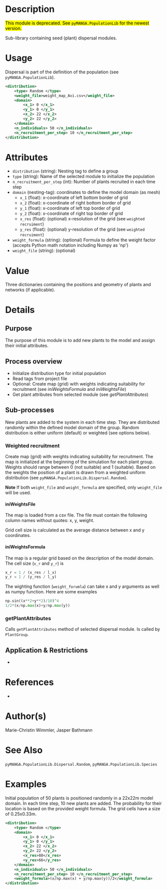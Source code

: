 # Description


<mark>This module is deprecated. See ``pyMANGA.PopulationLib`` for the newest version.</mark>

Sub-library containing seed (plant) dispersal modules.

# Usage

Dispersal is part of the definition of the population (see ``pyMANGA.PopulationLib``). 

```xml
<distribution>
    <type> Random </type>
    <weight_file>weight_map_Avi.csv</weight_file>
    <domain>
        <x_1> 0 </x_1>
        <y_1> 0 </y_1>
        <x_2> 22 </x_2>
        <y_2> 22 </y_2>
    </domain>
    <n_individuals> 50 </n_individuals>
    <n_recruitment_per_step> 10 </n_recruitment_per_step>
</distribution>
```

# Attributes

- ``distribution`` (string): Nesting tag to define a group
- ``type`` (string): Name of the selected module to initialize the population
- ``n_recruitment_per_step`` (int): Number of plants recruited in each time step
- ``domain`` (nesting-tag): coordinates to define the model domain (as mesh)
    - ``x_1`` (float): x-coordinate of left bottom border of grid
    - ``x_2`` (float): x-coordinate of right bottom border of grid
    - ``y_1`` (float): x-coordinate of left top border of grid
    - ``y_2`` (float): x-coordinate of right top border of grid
    - ``x_res`` (float): (optional) x-resolution of the grid (see `weighted recruiment`)
    - ``y_res`` (float): (optional) y-resolution of the grid (see `weighted recruiment`)
- ``weight_formula`` (string): (optional) Formula to define the weight factor (accepts Python math notation including Numpy as 'np')
- ``weight_file`` (string): (optional)

# Value

Three dictionaries containing the positions and geometry of plants and networks (if applicable).

# Details
## Purpose

The purpose of this module is to add new plants to the model and assign their initial attributes.

## Process overview

- Initialize distribution type for initial population
- Read tags from project file
- Optional: Create map (grid) with weights indicating suitability for recruitment (see _iniWeightsFormula_ and _iniWeightsFile_)
- Get plant attributes from selected module (see _getPlantAttributes_)

## Sub-processes

New plants are added to the system in each time step.
They are distributed randomly within the defined model domain of the group.
Random distribution is either uniform (default) or weighted (see options below).

### Weighted recruitment

Create map (grid) with weights indicating suitability for recruitment.
The map is initialized at the beginning of the simulation for each plant group.
Weights should range between 0 (not suitable) and 1 (suitable).
Based on the weights the position of a plant is drawn from a weighted uniform distribution (see ``pyMANGA.PopulationLib.Dispersal.Random``).

**Note** If both ``weight_file`` and ``weight_formula`` are specified, only ``weight_file`` will be used.

#### iniWeightsFile

The map is loaded from a csv file.
The file must contain the following column names without quotes: x, y, weight.

Grid cell size is calculated as the average distance between x and y coordinates.

#### iniWeightsFormula

The map is a regular grid based on the description of the model domain.
The cell size (``x_r`` and ``y_r``) is
````python
x_r = 1 / (x_res / l_x)
y_r = 1 / (y_res / l_y)
````

The wighting function (``weight_forumla``) can take x and y arguments as well as numpy function.
Here are some examples

````python
np.sin((x**2+y**2)/10)^4
1/2*(x/np.max(x)+y/np.max(y))
````


### getPlantAttributes

Calls ``getPlantAttributes`` method of selected dispersal module.
Is called by ``PlantGroup``.


## Application & Restrictions

-

# References

-

# Author(s)

Marie-Christin Wimmler, Jasper Bathmann

# See Also

``pyMANGA.PopulationLib.Dispersal.Random``,
``pyMANGA.PopulationLib.Species``

# Examples

Initial population of 50 plants is positioned randomly in a 22x22m model domain.
In each time step, 10 new plants are added.
The probability for their location is based on the provided weight formula.
The grid cells have a size of 0.25x0.33m.

````xml
<distribution>
    <type> Random </type>
    <domain>
        <x_1> 0 </x_1>
        <y_1> 0 </y_1>
        <x_2> 22 </x_2>
        <y_2> 22 </y_2>
        <x_res>88</x_res>
        <y_res>66</y_res>
    </domain>
    <n_individuals> 50 </n_individuals>
    <n_recruitment_per_step> 10 </n_recruitment_per_step>
    <weight_formula>(x/np.max(x) + y/np.max(y))/2</weight_formula>
</distribution>
````
